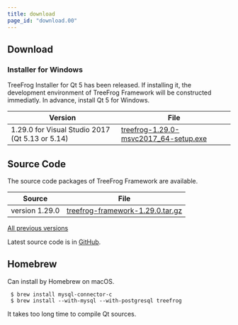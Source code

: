 ```yaml
---
title: download
page_id: "download.00"
---
```


## Download

### Installer for Windows

TreeFrog Installer for Qt 5 has been released. If installing it, the development environment of TreeFrog Framework will be constructed immediatly. In advance, install Qt 5 for Windows.

<div class="table-div" markdown="1">

| Version                           | File                                   |
|-------------------------------------|--------------------------------------|
| 1.29.0 for Visual Studio 2017 (Qt 5.13 or 5.14)| [<i class="fa fa-download" aria-hidden="true"></i> treefrog-1.29.0-msvc2017_64-setup.exe](https://github.com/treefrogframework/treefrog-framework/releases/download/v1.29.0/treefrog-1.29.0-msvc2017_64-setup.exe) |

</div>


## Source Code

The source code packages of TreeFrog Framework are available.

<div class="table-div" markdown="1">

| Source         | File                             |
|----------------|----------------------------------|
| version 1.29.0 | [<i class="fa fa-download" aria-hidden="true"></i> treefrog-framework-1.29.0.tar.gz](https://github.com/treefrogframework/treefrog-framework/archive/v1.29.0.tar.gz) |

 </div>

[All previous versions <i class="fa fa-angle-double-right" aria-hidden="true"></i>](https://github.com/treefrogframework/treefrog-framework/releases)

Latest source code is in [GitHub](https://github.com/treefrogframework/).

## Homebrew

Can install by Homebrew on macOS.

```
 $ brew install mysql-connector-c
 $ brew install --with-mysql --with-postgresql treefrog
```

It takes too long time to compile Qt sources.
